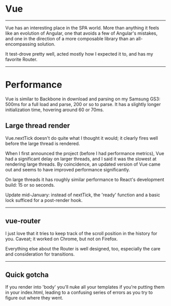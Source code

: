 # Vue

---

Vue has an interesting place in the SPA world.  More than anything it feels like an evolution of Angular, one that avoids a few of Angular's mistakes, and one in the direction of a more composable library than an all-encompassing solution.  

It test-drove pretty well, acted mostly how I expected it to, and has my favorite Router.  

---

# Performance

Vue is similar to Backbone in download and parsing on my Samsung GS3: 500ms for a full load and parse, 200 or so to parse.  It has a slightly longer initialization time, hovering around 60 or 70ms.  

## Large thread render

Vue.nextTick doesn't do quite what I thought it would; it clearly fires well before the large thread is rendered.  

When I first announced the project (before I had performance metrics), Vue had a significant delay on larger threads, and I said it was the slowest at rendering large threads.  By coincidence, an updated version of Vue came out and seems to have improved performance significantly.  

On large threads it has roughly similar performance to React's development build: 15 or so seconds.  

Update mid-January: instead of nextTick, the 'ready' function and a basic lock sufficed for a post-render hook.  

---

## vue-router

I just love that it tries to keep track of the scroll position in the history for you.  Caveat; it worked on Chrome, but not on Firefox.  

Everything else about the Router is well designed, too, especially the care and consideration for transitions.  

---

## Quick gotcha

If you render into 'body' you'll nuke all your templates if you're putting them in your index.html, leading to a confusing series of errors as you try to figure out where they went.  